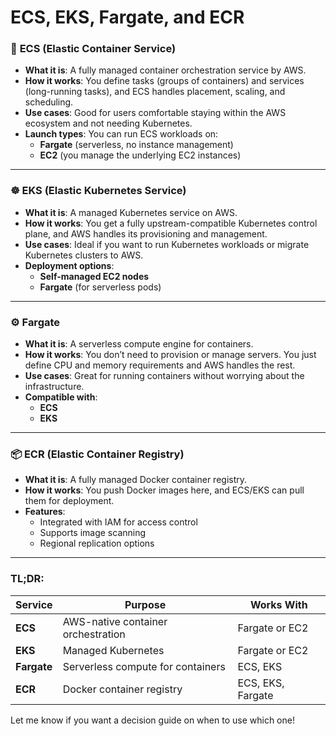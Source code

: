 # **ECS**, **EKS**, **Fargate**, and **ECR**

### 🧱 **ECS (Elastic Container Service)**
- **What it is**: A fully managed container orchestration service by AWS.
- **How it works**: You define tasks (groups of containers) and services (long-running tasks), and ECS handles placement, scaling, and scheduling.
- **Use cases**: Good for users comfortable staying within the AWS ecosystem and not needing Kubernetes.
- **Launch types**: You can run ECS workloads on:
  - **Fargate** (serverless, no instance management)
  - **EC2** (you manage the underlying EC2 instances)

---

### ☸️ **EKS (Elastic Kubernetes Service)**
- **What it is**: A managed Kubernetes service on AWS.
- **How it works**: You get a fully upstream-compatible Kubernetes control plane, and AWS handles its provisioning and management.
- **Use cases**: Ideal if you want to run Kubernetes workloads or migrate Kubernetes clusters to AWS.
- **Deployment options**:
  - **Self-managed EC2 nodes**
  - **Fargate** (for serverless pods)

---

### ⚙️ **Fargate**
- **What it is**: A serverless compute engine for containers.
- **How it works**: You don’t need to provision or manage servers. You just define CPU and memory requirements and AWS handles the rest.
- **Use cases**: Great for running containers without worrying about the infrastructure.
- **Compatible with**:
  - **ECS**
  - **EKS**

---

### 📦 **ECR (Elastic Container Registry)**
- **What it is**: A fully managed Docker container registry.
- **How it works**: You push Docker images here, and ECS/EKS can pull them for deployment.
- **Features**:
  - Integrated with IAM for access control
  - Supports image scanning
  - Regional replication options

---

### TL;DR:
| Service | Purpose | Works With |
|--------|---------|------------|
| **ECS** | AWS-native container orchestration | Fargate or EC2 |
| **EKS** | Managed Kubernetes | Fargate or EC2 |
| **Fargate** | Serverless compute for containers | ECS, EKS |
| **ECR** | Docker container registry | ECS, EKS, Fargate |

Let me know if you want a decision guide on when to use which one!

